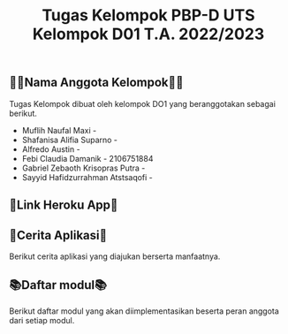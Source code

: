<div align="center" style="padding-bottom: 10px">
<h1>Tugas Kelompok PBP-D UTS Kelompok D01 T.A. 2022/2023</h1>
</div>

## 👩‍💻Nama Anggota Kelompok👩‍💻
Tugas Kelompok dibuat oleh kelompok DO1 yang beranggotakan sebagai berikut.
- Muflih Naufal Maxi -
- Shafanisa Alifia Suparno - 
- Alfredo Austin - 
- Febi Claudia Damanik - 2106751884
- Gabriel Zebaoth Krisopras Putra - 
- Sayyid Hafidzurrahman Atstsaqofi - 

## 🔗Link Heroku App🔗

## 📲Cerita Aplikasi📲
Berikut cerita aplikasi yang diajukan berserta manfaatnya.


## 📚Daftar modul📚
Berikut daftar modul yang akan diimplementasikan beserta peran anggota dari setiap modul.


